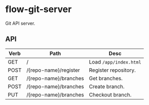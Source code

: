 # flow-git-server

Git API server.

## API

| Verb | Path | Desc |
| ---- | ---- | ---- |
| GET | / | Load `/app/index.html` |
| POST | /{repo-name}/register | Register repository. |
| GET | /{repo-name}/branches | Get branches. |
| POST | /{repo-name}/branches | Create branch. |
| PUT | /{repo-name}/branches | Checkout branch. |